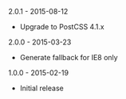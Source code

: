 2.0.1 - 2015-08-12

* Upgrade to PostCSS 4.1.x

2.0.0 - 2015-03-23

* Generate fallback for IE8 only

1.0.0 - 2015-02-19

* Initial release